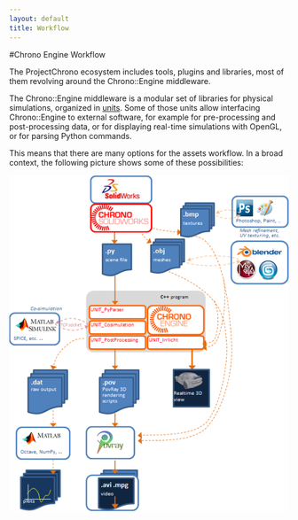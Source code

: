 ```yaml
---
layout: default
title: Workflow
---
```


#Chrono Engine Workflow

The ProjectChrono ecosystem includes tools, plugins and libraries, most
of them revolving around the Chrono::Engine middleware.

The Chrono::Engine middleware is a modular set of libraries for physical
simulations, organized in [units](Units "wikilink"). Some of those units
allow interfacing Chrono::Engine to external software, for example for
pre-processing and post-processing data, or for displaying real-time
simulations with OpenGL, or for parsing Python commands.

This means that there are many options for the assets workflow. In a
broad context, the following picture shows some of these possibilities:

![](/images/workflow.png "workflow.png")

